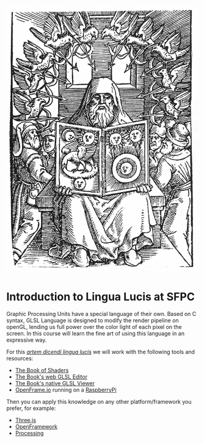 ![](images/hermes.jpg)

# Introduction to Lingua Lucis at SFPC

Graphic Processing Units have a special language of their own. Based on C syntax, GLSL Language is designed to modify the render pipeline on openGL, lending us full power over the color light of each pixel on the screen. In this course will learn the fine art of using this language in an expressive way. 

For this [*artem dicendi lingua lucis*](https://translate.google.com/#la/en/artem%20dicendi%20lingua%20lucis) we will work with the following tools and resources:

- [The Book of Shaders](http://thebookofshaders.com/)
- [The Book's web GLSL Editor](http://editor.thebookofshaders.com/)
- [The Book's native GLSL Viewer](https://github.com/patriciogonzalezvivo/glslViewer)
- [OpenFrame.io](http://openframe.io/) running on a [RaspberryPi](https://www.raspberrypi.org/)

Then you can apply this knowledge on any other platform/framework you prefer, for example:

- [Three.js](https://github.com/patriciogonzalezvivo/thebookofshaders/tree/master/04/three_js)
- [OpenFramework](https://github.com/patriciogonzalezvivo/thebookofshaders/tree/master/04/openFrameworks)
- [Processing](https://github.com/patriciogonzalezvivo/thebookofshaders/tree/master/04/processing)

